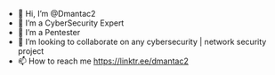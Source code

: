 - 👋 Hi, I’m @Dmantac2
- 👀 I’m a CyberSecurity Expert
- 🌱 I’m a Pentester
- 💞️ I’m looking to collaborate on any cybersecurity | network security project
- 📫 How to reach me https://linktr.ee/dmantac2

<!---
Dmantac2/Dmantac2 is a ✨ special ✨ repository because its `README.md` (this file) appears on your GitHub profile.
You can click the Preview link to take a look at your changes.
--->
